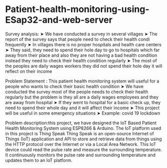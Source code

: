 # Patient-health-monitoring-using-ESap32-and-web-server

Survey analysis:
➤ We have conducted a survey in several villages
➤ The report of the survey says that people need to check their health condi frequently
➤ In villages there is no proper hospitals and health care centers
➤ They said, they need to spend their hole day to go to hospitals which far away from their place and also they are not having a bad health condition instead they need to check their health condition regularly
➤ The most of the peoples are daily wages workers they did not spend their hole day it will reflect on their income

Problem Statement : This patient health monitoring system will useful for a people who wants to check their basic health condition
➤ We have conducted the survey most of the people needs to check their health regularly but the problem is they all are a daily wages employees and they are away from hospital
➤ If they went to hospital for a basic check up, they need to spend their whole day and it will affect their income
➤ This project will be useful in some emergency situations
➤ Example: covid 19 lockdown

Problem description:this project, we have designed the IoT Based Patient Health Monitoring System using ESP8266 & Arduino. The IoT platform used in this project is Thing Speak Thing Speak is an open-source Internet of Things (IoT) application and API to store and retrieve data from things using the HTTP protocol over the Internet or via a Local Area Network. This IoT device could read the pulse rate and measure the surrounding temperature. It continuously monitors the pulse rate and surrounding temperature and updates them to an loT platform.
